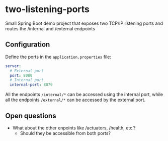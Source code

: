 # two-listening-ports
Small Spring Boot demo project that exposes two TCP/IP listening ports and routes the /internal and /external endpoints

## Configuration
Define the ports in the `application.properties` file:
```yaml
server:
  # External port
  port: 8080
  # Internal port
  internal-port: 8079
```

All the endpoints `/internal/*` can be accessed using the internal port, 
while all the endpoints `/external/*` can be accessed by the external port.

## Open questions
- What about the other enpoints like /actuators, /health, etc.? 
  - Should they be accessible from both ports?
